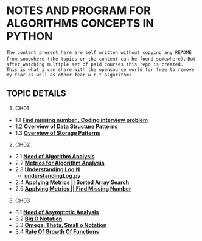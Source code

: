 # NOTES AND PROGRAM FOR ALGORITHMS CONCEPTS IN PYTHON

`The content present here are self written without copying any README from somewhere (the topics or the content can be found somewhere).`
`But after watching multiple set of paid courses this repo is created. `
`This is what i can share with the opensource world for free to remove my fear as well as other fear w.r.t algorithms.`

## TOPIC DETAILS
1. CH01
  - 1.1 **[Find missing number , Coding interview problem](https://github.com/rudyredhat/Algorithms_Python/tree/master/Ch01/01_01)**
  - 1.2 **[Overview of Data Structure Patterns](https://github.com/rudyredhat/Algorithms_Python/tree/master/Ch01/01_02)**
  - 1.3 **[Overview of Storage Patterns](https://github.com/rudyredhat/Algorithms_Python/tree/master/Ch01/01_03)**
2. CH02
  - 2.1 **[Need of Algorithm Analysis](https://github.com/rudyredhat/Algorithms_Python/tree/master/Ch02/02_01)**
  - 2.2 **[Metrics for Algorithm Analysis](https://github.com/rudyredhat/Algorithms_Python/tree/master/Ch02/02_02)**
  - 2.3 **[Understanding Log N](https://github.com/rudyredhat/Algorithms_Python/tree/master/Ch02/02_03)**
    - **[understandingLog.py](https://github.com/rudyredhat/Algorithms_Python/blob/master/Ch02/02_03/understandingLog.py)**
  - 2.4 **[Applying Metrics || Sorted Array Search](https://github.com/rudyredhat/Algorithms_Python/tree/master/Ch02/02_04)**
  - 2.5 **[Applying Metrics || Find Missing Number](https://github.com/rudyredhat/Algorithms_Python/tree/master/Ch02/02_05)**
3. CH03
  - 3.1 **[Need of Asymptotic Analysis](https://github.com/rudyredhat/Algorithms_Python/tree/master/Ch03/03_01)**
  - 3.2 **[Big O Notation](https://github.com/rudyredhat/Algorithms_Python/tree/master/Ch03/03_02)**
  - 3.3 **[Omega, Theta, Small o Notation](https://github.com/rudyredhat/Algorithms_Python/tree/master/Ch03/03_03)** 
  - 3.4 **[Rate Of Growth Of Functions](https://github.com/rudyredhat/Algorithms_Python/tree/master/Ch03/03_04)**
